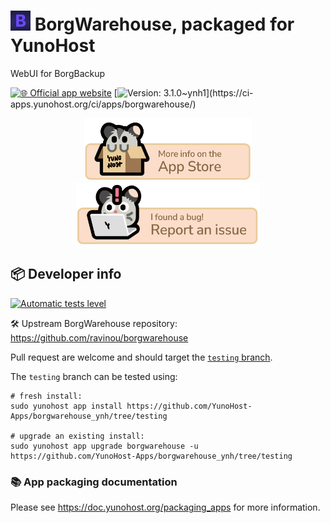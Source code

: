 <!--
N.B.: This README was automatically generated by <https://github.com/YunoHost/apps_tools/blob/main/readme_generator>
It shall NOT be edited by hand.
-->

<h1>
  <img src="https://raw.githubusercontent.com/YunoHost/apps/main/logos/borgwarehouse.png" width="32px" alt="Logo of BorgWarehouse">
  BorgWarehouse, packaged for YunoHost
</h1>

WebUI for BorgBackup

[![🌐 Official app website](https://img.shields.io/badge/Official_app_website-darkgreen?style=for-the-badge)](https://borgwarehouse.com)
[![Version: 3.1.0~ynh1](https://img.shields.io/badge/Version-3.1.0~ynh1-rgba(0,150,0,1)?style=for-the-badge)](https://ci-apps.yunohost.org/ci/apps/borgwarehouse/)

<div align="center">
<a href="https://apps.yunohost.org/app/borgwarehouse"><img height="100px" src="https://github.com/YunoHost/yunohost-artwork/raw/refs/heads/main/badges/neopossum-badges/badge_more_info_on_the_appstore.svg"/></a>
<a href="https://github.com/YunoHost-Apps/borgwarehouse_ynh/issues"><img height="100px" src="https://github.com/YunoHost/yunohost-artwork/raw/refs/heads/main/badges/neopossum-badges/badge_report_an_issue.svg"/></a>
</div>

## 📦 Developer info

[![Automatic tests level](https://apps.yunohost.org/badge/cilevel/borgwarehouse)](https://ci-apps.yunohost.org/ci/apps/borgwarehouse/)

🛠️ Upstream BorgWarehouse repository: <https://github.com/ravinou/borgwarehouse>

Pull request are welcome and should target the [`testing` branch](https://github.com/YunoHost-Apps/borgwarehouse_ynh/tree/testing).

The `testing` branch can be tested using:
```
# fresh install:
sudo yunohost app install https://github.com/YunoHost-Apps/borgwarehouse_ynh/tree/testing

# upgrade an existing install:
sudo yunohost app upgrade borgwarehouse -u https://github.com/YunoHost-Apps/borgwarehouse_ynh/tree/testing
```

### 📚 App packaging documentation

Please see <https://doc.yunohost.org/packaging_apps> for more information.